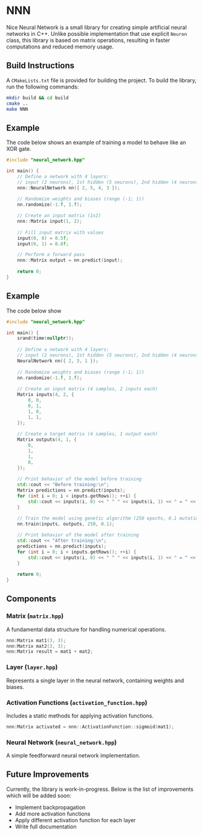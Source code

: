 # NNN

Nice Neural Network is a small library for creating simple artificial neural networks in C++.
Unlike possible implementation that use explicit `Neuron` class, this library is based on matrix operations,
resulting in faster computations and reduced memory usage.

## Build Instructions
A `CMakeLists.txt` file is provided for building the project.
To build the library, run the following commands:

```bash
mkdir build && cd build
cmake ..
make NNN
```

## Example
The code below shows an example of training a model to behave like an XOR gate.
```C++
#include "neural_network.hpp"

int main() {
    // Define a network with 4 layers:
    // input (2 neurons), 1st hidden (5 neurons), 2nd hidden (4 neurons), output (3 neurons)
    nnn::NeuralNetwork nn({ 2, 5, 4, 3 });
    
    // Randomize weights and biases (range (-1; 1))
    nn.randomize(-1.f, 1.f);

    // Create an input matrix (1x2)
    nnn::Matrix input(1, 2);
    
    // Fill input matrix with values
    input(0, 0) = 0.5f;
    input(0, 1) = 0.8f;

    // Perform a forward pass
    nnn::Matrix output = nn.predict(input);
    
    return 0;
}
```

## Example
The code below show 
```C++
#include "neural_network.hpp"

int main() {
    srand(time(nullptr));
    
    // Define a network with 4 layers:
    // input (2 neurons), 1st hidden (5 neurons), 2nd hidden (4 neurons), output (3 neurons)
    NeuralNetwork nn({ 2, 3, 1 });
    
    // Randomize weights and biases (range (-1; 1))
    nn.randomize(-1.f, 1.f);
    
    // Create an input matrix (4 samples, 2 inputs each)
    Matrix inputs(4, 2, {
        0, 0,
        0, 1,
        1, 0,
        1, 1,
    });
    
    // Create a target matrix (4 samples, 1 output each)
    Matrix outputs(4, 1, {
        0,
        1,
        1,
        0,
    });
    
    // Print behavior of the model before training
    std::cout << "Before training:\n";
    Matrix predictions = nn.predict(inputs);
    for (int i = 0; i < inputs.getRows(); ++i) {
        std::cout << inputs(i, 0) << " ^ " << inputs(i, 1) << " = " << predictions(i, 0) << '\n';
    }
    
    // Train the model using genetic algorithm (250 epochs, 0.1 mutation chance)
    nn.train(inputs, outputs, 250, 0.1);

    // Print behavior of the model after training    
    std::cout << "After training:\n";
    predictions = nn.predict(inputs);
    for (int i = 0; i < inputs.getRows(); ++i) {
        std::cout << inputs(i, 0) << " ^ " << inputs(i, 1) << " = " << predictions(i, 0) << '\n';
    }
    
    return 0;
}
```
## Components

### Matrix (`matrix.hpp`)

A fundamental data structure for handling numerical operations.

```C++
nnn:Matrix mat1(3, 3);
nnn:Matrix mat2(3, 3);
nnn:Matrix result = mat1 + mat2;
```

### Layer (`layer.hpp`)

Represents a single layer in the neural network, containing weights and biases.

### Activation Functions (`activation_function.hpp`)

Includes a static methods for applying activation functions.

```C++
nnn:Matrix activated = nnn::ActivationFunction::sigmoid(mat1);
```

### Neural Network (`neural_network.hpp`)

A simple feedforward neural network implementation.

## Future Improvements

Currently, the library is work-in-progress.
Below is the list of improvements which will be added soon:

- Implement backpropagation
- Add more activation functions
- Apply different activation function for each layer
- Write full documentation
